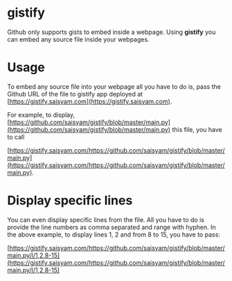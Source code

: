 # gistify
Github only supports gists to embed inside a webpage. Using **gistify** you can embed any source file inside your webpages.

# Usage

To embed any source file into your webpage all you have to do is, pass the Github URL of the file to gistify app deployed at [https://gistify.saisyam.com](https://gistify.saisyam.com). 

For example, to display, [https://github.com/saisyam/gistify/blob/master/main.py](https://github.com/saisyam/gistify/blob/master/main.py) this file, you have to call 

[https://gistify.saisyam.com/https://github.com/saisyam/gistify/blob/master/main.py](https://gistify.saisyam.com/https://github.com/saisyam/gistify/blob/master/main.py).

# Display specific lines
You can even display specific lines from the file. All you have to do is provide the line numbers as comma separated and range with hyphen. In the above example, to display lines 1, 2 and from 8 to 15, you have to pass:

[https://gistify.saisyam.com/https://github.com/saisyam/gistify/blob/master/main.py/l/1,2,8-15](https://gistify.saisyam.com/https://github.com/saisyam/gistify/blob/master/main.py/l/1,2,8-15)

